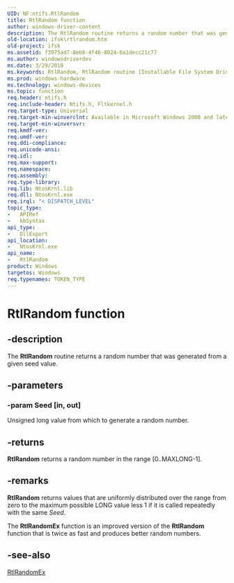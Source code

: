 ```yaml
---
UID: NF:ntifs.RtlRandom
title: RtlRandom function
author: windows-driver-content
description: The RtlRandom routine returns a random number that was generated from a given seed value.
old-location: ifsk\rtlrandom.htm
old-project: ifsk
ms.assetid: f3975ad7-8eb8-4f46-8024-6a1decc21c77
ms.author: windowsdriverdev
ms.date: 3/29/2018
ms.keywords: RtlRandom, RtlRandom routine [Installable File System Drivers], ifsk.rtlrandom, ntifs/RtlRandom, rtlref_c9c196b4-7335-4320-ae7f-7c565b6f73e6.xml
ms.prod: windows-hardware
ms.technology: windows-devices
ms.topic: function
req.header: ntifs.h
req.include-header: Ntifs.h, Fltkernel.h
req.target-type: Universal
req.target-min-winverclnt: Available in Microsoft Windows 2000 and later.
req.target-min-winversvr: 
req.kmdf-ver: 
req.umdf-ver: 
req.ddi-compliance: 
req.unicode-ansi: 
req.idl: 
req.max-support: 
req.namespace: 
req.assembly: 
req.type-library: 
req.lib: NtosKrnl.lib
req.dll: NtosKrnl.exe
req.irql: "< DISPATCH_LEVEL"
topic_type:
-	APIRef
-	kbSyntax
api_type:
-	DllExport
api_location:
-	NtosKrnl.exe
api_name:
-	RtlRandom
product: Windows
targetos: Windows
req.typenames: TOKEN_TYPE
---
```


# RtlRandom function


## -description


The <b>RtlRandom</b> routine returns a random number that was generated from a given seed value. 


## -parameters




### -param Seed [in, out]

Unsigned long value from which to generate a random number. 


## -returns



<b>RtlRandom</b> returns a random number in the range [0..MAXLONG-1]. 




## -remarks



<b>RtlRandom</b> returns values that are uniformly distributed over the range from zero to the maximum possible LONG value less 1 if it is called repeatedly with the same <i>Seed</i>.

The <b>RtlRandomEx</b> function is an improved version of the <b>RtlRandom</b> function that is twice as fast and produces better random numbers. 




## -see-also




<a href="https://msdn.microsoft.com/library/windows/hardware/ff553181">RtlRandomEx</a>
 

 

